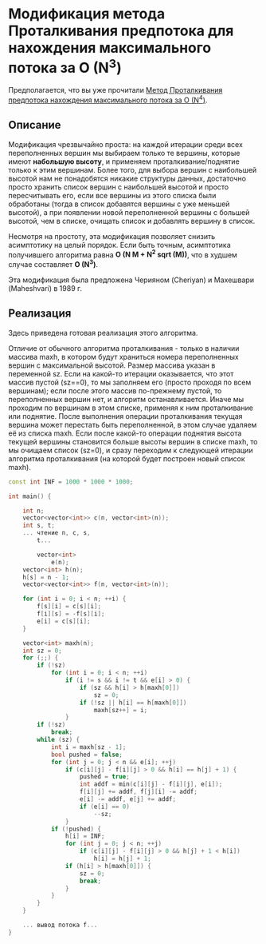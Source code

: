 # Модификация метода Проталкивания предпотока для нахождения максимального потока за O (N<sup>3</sup>)

Предполагается, что вы уже прочитали [Метод Проталкивания предпотока нахождения максимального потока за O (N<sup>4</sup>)](preflow_push).

## Описание

Модификация чрезвычайно проста: на каждой итерации среди всех переполненных вершин мы выбираем только те вершины, которые имеют **набольшую высоту**, и применяем проталкивание/поднятие только к этим вершинам. Более того, для выбора вершин с наибольшей высотой нам не понадобятся никакие структуры данных, достаточно просто хранить список вершин с наибольшей высотой и просто пересчитывать его, если все вершины из этого списка были обработаны (тогда в список добавятся вершины с уже меньшей высотой), а при появлении новой переполненной вершины с большей высотой, чем в списке, очищать список и добавлять вершину в список.

Несмотря на простоту, эта модификация позволяет снизить асимптотику на целый порядок. Если быть точным, асимптотика получившего алгоритма равна **O (N M + N<sup>2</sup> sqrt (M))**, что в худшем случае составляет **O (N<sup>3</sup>)**.

Эта модификация была предложена Черияном (Cheriyan) и Махешвари (Maheshvari) в 1989 г.

## Реализация

Здесь приведена готовая реализация этого алгоритма.

Отличие от обычного алгоритма проталкивания - только в наличии массива maxh, в котором будут храниться номера переполненных вершин с максимальной высотой. Размер массива указан в переменной sz. Если на какой-то итерации оказывается, что этот массив пустой (sz==0), то мы заполняем его (просто проходя по всем вершинам); если после этого массив по-прежнему пустой, то переполненных вершин нет, и алгоритм останавливается. Иначе мы проходим по вершинам в этом списке, применяя к ним проталкивание или поднятие. После выполнения операции проталкивания текущая вершина может перестать быть переполненной, в этом случае удаляем её из списка maxh. Если после какой-то операции поднятия высота текущей вершины становится больше высоты вершин в списке maxh, то мы очищаем список (sz=0), и сразу переходим к следующей итерации алгоритма проталкивания (на которой будет построен новый список maxh).

<!--- TODO: specify code snippet id -->
``` cpp
const int INF = 1000 * 1000 * 1000;

int main() {

    int n;
    vector<vector<int>> c(n, vector<int>(n));
    int s, t;
    ... чтение n, c, s,
        t...

        vector<int>
            e(n);
    vector<int> h(n);
    h[s] = n - 1;
    vector<vector<int>> f(n, vector<int>(n));

    for (int i = 0; i < n; ++i) {
        f[s][i] = c[s][i];
        f[i][s] = -f[s][i];
        e[i] = c[s][i];
    }

    vector<int> maxh(n);
    int sz = 0;
    for (;;) {
        if (!sz)
            for (int i = 0; i < n; ++i)
                if (i != s && i != t && e[i] > 0) {
                    if (sz && h[i] > h[maxh[0]])
                        sz = 0;
                    if (!sz || h[i] == h[maxh[0]])
                        maxh[sz++] = i;
                }
        if (!sz)
            break;
        while (sz) {
            int i = maxh[sz - 1];
            bool pushed = false;
            for (int j = 0; j < n && e[i]; ++j)
                if (c[i][j] - f[i][j] > 0 && h[i] == h[j] + 1) {
                    pushed = true;
                    int addf = min(c[i][j] - f[i][j], e[i]);
                    f[i][j] += addf, f[j][i] -= addf;
                    e[i] -= addf, e[j] += addf;
                    if (e[i] == 0)
                        --sz;
                }
            if (!pushed) {
                h[i] = INF;
                for (int j = 0; j < n; ++j)
                    if (c[i][j] - f[i][j] > 0 && h[j] + 1 < h[i])
                        h[i] = h[j] + 1;
                if (h[i] > h[maxh[0]]) {
                    sz = 0;
                    break;
                }
            }
        }
    }

    ... вывод потока f...
}
```

